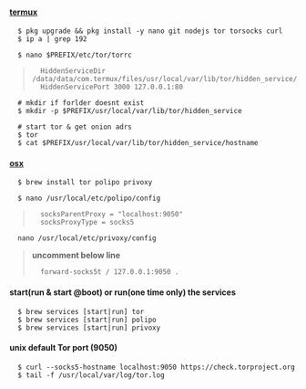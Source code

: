 #### [termux](https://medium.com/alize-in-cryptoland/how-to-run-a-secure-chat-behind-tor-off-of-your-android-phone-be83a678693d)  
```
  $ pkg upgrade && pkg install -y nano git nodejs tor torsocks curl   
  $ ip a | grep 192  

  $ nano $PREFIX/etc/tor/torrc  
```
> ```
>   HiddenServiceDir /data/data/com.termux/files/usr/local/var/lib/tor/hidden_service/
>   HiddenServicePort 3000 127.0.0.1:80
> ```
```
  # mkdir if forlder doesnt exist
  $ mkdir -p $PREFIX/usr/local/var/lib/tor/hidden_service   

  # start tor & get onion adrs
  $ tor
  $ cat $PREFIX/usr/local/var/lib/tor/hidden_service/hostname

```

#### [osx](https://tor.stackexchange.com/questions/20231/new-to-tor-is-not-working)
```
  $ brew install tor polipo privoxy  

  $ nano /usr/local/etc/polipo/config  
```
> ```
>   socksParentProxy = "localhost:9050"
>   socksProxyType = socks5
> ```

```
  nano /usr/local/etc/privoxy/config   
```
> **uncomment below line**   
> ```
>   forward-socks5t / 127.0.0.1:9050 .
> ```

#### start(run & start @boot) or run(one time only) the services   
```
  $ brew services [start|run] tor  
  $ brew services [start|run] polipo  
  $ brew services [start|run] privoxy  
```    

#### unix default Tor port (9050)   
```
  $ curl --socks5-hostname localhost:9050 https://check.torproject.org  
  $ tail -f /usr/local/var/log/tor.log  
```

